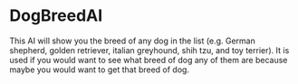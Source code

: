 # DogBreedAI
This AI will show you the breed of any dog in the list (e.g. German shepherd, golden retriever, italian greyhound, shih tzu, and toy terrier). It is used if you would want to see what breed of dog any of them are because maybe you would want to get that breed of dog. 
